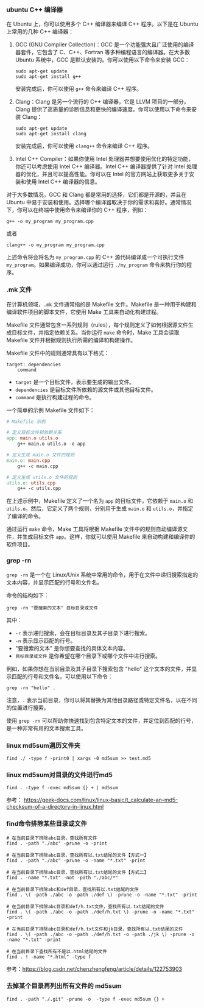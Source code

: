 ### ubuntu C++ 编译器
在 Ubuntu 上，你可以使用多个 C++ 编译器来编译 C++ 程序。以下是在 Ubuntu 上常用的几种 C++ 编译器：

1. GCC (GNU Compiler Collection)：GCC 是一个功能强大且广泛使用的编译器套件，它包含了 C、C++、Fortran 等多种编程语言的编译器。在大多数 Ubuntu 系统中，GCC 是默认安装的。你可以使用以下命令来安装 GCC：

   ```
   sudo apt-get update
   sudo apt-get install g++
   ```

   安装完成后，你可以使用 `g++` 命令来编译 C++ 程序。

2. Clang：Clang 是另一个流行的 C++ 编译器，它是 LLVM 项目的一部分。Clang 提供了高质量的诊断信息和更快的编译速度。你可以使用以下命令来安装 Clang：

   ```
   sudo apt-get update
   sudo apt-get install clang
   ```

   安装完成后，你可以使用 `clang++` 命令来编译 C++ 程序。

3. Intel C++ Compiler：如果你使用 Intel 处理器并想要使用优化的特定功能，你还可以考虑使用 Intel C++ 编译器。Intel C++ 编译器提供了针对 Intel 处理器的优化，并且可以提高性能。你可以在 Intel 的官方网站上获取更多关于安装和使用 Intel C++ 编译器的信息。

对于大多数情况，GCC 和 Clang 都是常用的选择，它们都是开源的，并且在 Ubuntu 中易于安装和使用。选择哪个编译器取决于你的需求和喜好。通常情况下，你可以在终端中使用命令来编译你的 C++ 程序，例如：

```
g++ -o my_program my_program.cpp
```

或者

```
clang++ -o my_program my_program.cpp
```

上述命令将会将名为 `my_program.cpp` 的 C++ 源代码编译成一个可执行文件 `my_program`。如果编译成功，你可以通过运行 `./my_program` 命令来执行你的程序。

### .mk 文件
在计算机领域，`.mk` 文件通常指的是 Makefile 文件。Makefile 是一种用于构建和编译软件项目的脚本文件，它使用 Make 工具来自动化构建过程。

Makefile 文件通常包含一系列规则（rules），每个规则定义了如何根据源文件生成目标文件，并指定依赖关系。当你运行 `make` 命令时，Make 工具会读取 Makefile 文件并根据规则执行所需的编译和构建操作。

Makefile 文件中的规则通常具有以下格式：

```
target: dependencies
    command
```

- `target` 是一个目标文件，表示要生成的输出文件。
- `dependencies` 是目标文件所依赖的源文件或其他目标文件。
- `command` 是执行构建过程的命令。

一个简单的示例 Makefile 文件如下：

```makefile
# Makefile 示例

# 定义目标文件和依赖关系
app: main.o utils.o
    g++ main.o utils.o -o app

# 定义生成 main.o 文件的规则
main.o: main.cpp
    g++ -c main.cpp

# 定义生成 utils.o 文件的规则
utils.o: utils.cpp
    g++ -c utils.cpp
```

在上述示例中，Makefile 定义了一个名为 `app` 的目标文件，它依赖于 `main.o` 和 `utils.o`。然后，它定义了两个规则，分别用于生成 `main.o` 和 `utils.o`，并指定了编译的命令。

通过运行 `make` 命令，Make 工具将根据 Makefile 文件中的规则自动编译源文件，并生成目标文件 `app`。这样，你就可以使用 Makefile 来自动构建和编译你的软件项目。

### grep -rn 
`grep -rn` 是一个在 Linux/Unix 系统中常用的命令，用于在文件中递归搜索指定的文本内容，并显示匹配的行号和文件名。

命令的结构如下：

```
grep -rn "要搜索的文本" 目标目录或文件
```

其中：

- `-r` 表示递归搜索，会在目标目录及其子目录下进行搜索。
- `-n` 表示显示匹配的行号。
- "要搜索的文本" 是你想要查找的具体文本内容。
- `目标目录或文件` 是你希望在哪个目录下或哪个文件中进行搜索。

例如，如果你想在当前目录及其子目录下搜索包含 "hello" 这个文本的文件，并显示匹配的行号和文件名，可以使用以下命令：

```
grep -rn "hello" .
```

注意，`.` 表示当前目录，你可以将其替换为其他目录路径或特定文件名，以在不同的位置进行搜索。

使用 `grep -rn` 可以帮助你快速找到包含特定文本的文件，并定位到匹配的行号，是一种非常有用的文本搜索工具。


### linux md5sum遍历文件夹

```
find ./ -type f -print0 | xargs -0 md5sum >> test.md5
```

### linux md5sum对目录的文件进行md5

```
find . -type f -exec md5sum {} + | md5sum
```

参考： https://geek-docs.com/linux/linux-basic/t_calculate-an-md5-checksum-of-a-directory-in-linux.html


### find命令排除某些目录或文件

```
# 在当前目录下排除abc目录，查找所有文件
find . -path "./abc" -prune -o -print
 
# 在当前目录下排除abc目录，查找所有以.txt结尾的文件【方式一】
find . -path "./abc" -prune -o -name "*.txt" -print
 
# 在当前目录下排除abc目录，查找所有以.txt结尾的文件【方式二】
find . -name "*.txt" -not -path "./abc/*"
 
# 在当前目录下排除abc和def目录，查找所有以.txt结尾的文件
find . \( -path ./abc -o -path ./def \) -prune -o -name "*.txt" -print
 
# 在当前目录下排除abc目录和def/h.txt文件，查找所有以.txt结尾的文件
find . \( -path ./abc -o -path ./def/h.txt \) -prune -o -name "*.txt" -print
 
# 在当前目录下排除abc目录和def/h.txt文件和jk目录，查找所有以.txt结尾的文件
find . \( -path ./abc -o -path ./def/h.txt -o -path ./jk \) -prune -o -name "*.txt" -print
 
# 在当前目录下查找所有不是以.html结尾的文件
find . ! -name "*.html" -type f
```
参考：https://blog.csdn.net/chenzhengfeng/article/details/122753903

### 去掉某个目录再列出所有文件的 md5sum 
```
find . -path "./.git" -prune -o  -type f -exec md5sum {} +
```